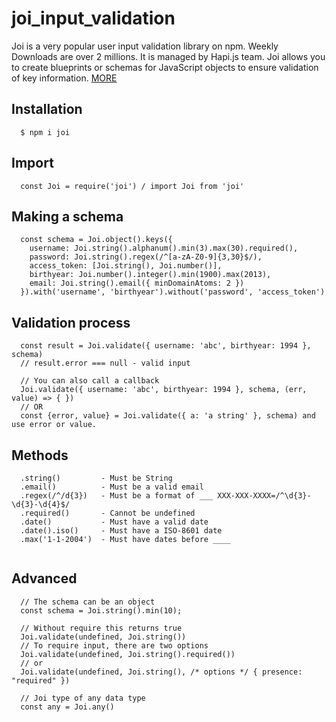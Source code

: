 # joi_input_validation
Joi is a very popular user input validation library on npm. Weekly Downloads are over 2 millions. It is managed by Hapi.js team. Joi allows you to create blueprints or schemas for JavaScript objects to ensure validation of key information.
[MORE](https://github.com/hapijs/joi/blob/master/API.md)
## Installation
```
  $ npm i joi
```
## Import
```
  const Joi = require('joi') / import Joi from 'joi' 
```
## Making a schema
```
  const schema = Joi.object().keys({
    username: Joi.string().alphanum().min(3).max(30).required(),
    password: Joi.string().regex(/^[a-zA-Z0-9]{3,30}$/),
    access_token: [Joi.string(), Joi.number()],
    birthyear: Joi.number().integer().min(1900).max(2013),
    email: Joi.string().email({ minDomainAtoms: 2 })
  }).with('username', 'birthyear').without('password', 'access_token')
```
## Validation process
```
  const result = Joi.validate({ username: 'abc', birthyear: 1994 }, schema)
  // result.error === null - valid input 

  // You can also call a callback
  Joi.validate({ username: 'abc', birthyear: 1994 }, schema, (err, value) => { })
  // OR
  const {error, value} = Joi.validate({ a: 'a string' }, schema) and use error or value. 
```
## Methods
```
  .string()         - Must be String
  .email()          - Must be a valid email
  .regex(/^/d{3})   - Must be a format of ___ XXX-XXX-XXXX=/^\d{3}-\d{3}-\d{4}$/
  .required()       - Cannot be undefined
  .date()           - Must have a valid date
  .date().iso()     - Must have a ISO-8601 date
  .max('1-1-2004')  - Must have dates before ____
  
```

## Advanced
```
  // The schema can be an object
  const schema = Joi.string().min(10);
  
  // Without require this returns true
  Joi.validate(undefined, Joi.string()) 
  // To require input, there are two options
  Joi.validate(undefined, Joi.string().required())
  // or
  Joi.validate(undefined, Joi.string(), /* options */ { presence: "required" })
  
  // Joi type of any data type
  const any = Joi.any()
  
```
